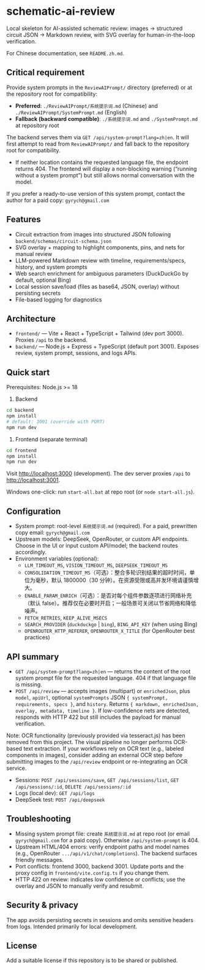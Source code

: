# schematic-ai-review

Local skeleton for AI-assisted schematic review: images → structured circuit JSON → Markdown review, with SVG overlay for human-in-the-loop verification.

For Chinese documentation, see `README.zh.md`.

## Critical requirement

Provide system prompts in the `ReviewAIPrompt/` directory (preferred) or at the repository root for compatibility:

- **Preferred**: `./ReviewAIPrompt/系统提示词.md` (Chinese) and `./ReviewAIPrompt/SystemPrompt.md` (English)
- **Fallback (backward compatible)**: `./系统提示词.md` and `./SystemPrompt.md` at repository root

The backend serves them via `GET /api/system-prompt?lang=zh|en`. It will first attempt to read from `ReviewAIPrompt/` and fall back to the repository root for compatibility.

- If neither location contains the requested language file, the endpoint returns 404. The frontend will display a non-blocking warning (“running without a system prompt”) but still allows normal conversation with the model.

If you prefer a ready-to-use version of this system prompt, contact the author for a paid copy: `gyrych@gmail.com`

## Features

- Circuit extraction from images into structured JSON following `backend/schemas/circuit-schema.json`
- SVG overlay + mapping to highlight components, pins, and nets for manual review
- LLM-powered Markdown review with timeline, requirements/specs, history, and system prompts
- Web search enrichment for ambiguous parameters (DuckDuckGo by default, optional Bing)
- Local session save/load (files as base64, JSON, overlay) without persisting secrets
- File-based logging for diagnostics

## Architecture

- `frontend/` — Vite + React + TypeScript + Tailwind (dev port 3000). Proxies `/api` to the backend.
- `backend/` — Node.js + Express + TypeScript (default port 3001). Exposes review, system prompt, sessions, and logs APIs.

## Quick start

Prerequisites: Node.js >= 18

1. Backend

```bash
cd backend
npm install
# default: 3001 (override with PORT)
npm run dev
```

1. Frontend (separate terminal)

```bash
cd frontend
npm install
npm run dev
```

Visit [http://localhost:3000](http://localhost:3000) (development). The dev server proxies `/api` to [http://localhost:3001](http://localhost:3001).

Windows one-click: run `start-all.bat` at repo root (or `node start-all.js`).

## Configuration

- System prompt: root-level `系统提示词.md` (required). For a paid, prewritten copy email: `gyrych@gmail.com`
- Upstream models: DeepSeek, OpenRouter, or custom API endpoints. Choose in the UI or input custom API/model; the backend routes accordingly.
- Environment variables (optional):
  - `LLM_TIMEOUT_MS`, `VISION_TIMEOUT_MS`, `DEEPSEEK_TIMEOUT_MS`
  - `CONSOLIDATION_TIMEOUT_MS`（可选）：整合多轮识别结果的超时时间，单位为毫秒，默认 1800000（30 分钟）。在资源受限或高并发环境请谨慎增大。
  - `ENABLE_PARAM_ENRICH`（可选）：是否对每个组件参数逐项进行网络补充（默认 false）。推荐仅在必要时开启；一般场景可关闭以节省网络和降低噪声。
  - `FETCH_RETRIES`, `KEEP_ALIVE_MSECS`
  - `SEARCH_PROVIDER` (`duckduckgo` | `bing`), `BING_API_KEY` (when using Bing)
  - `OPENROUTER_HTTP_REFERER`, `OPENROUTER_X_TITLE` (for OpenRouter best practices)

## API summary

- `GET /api/system-prompt?lang=zh|en` — returns the content of the root system prompt file for the requested language. 404 if that language file is missing.
- `POST /api/review` — accepts images (multipart) or `enrichedJson`, plus `model`, `apiUrl`, optional `systemPrompts` JSON `{ systemPrompt, requirements, specs }`, and `history`. Returns `{ markdown, enrichedJson, overlay, metadata, timeline }`. If low-confidence nets are detected, responds with HTTP 422 but still includes the payload for manual verification.

Note: OCR functionality (previously provided via tesseract.js) has been removed from this project. The visual pipeline no longer performs OCR-based text extraction. If your workflows rely on OCR text (e.g., labeled components in images), consider adding an external OCR step before submitting images to the `/api/review` endpoint or re-integrating an OCR service.
- Sessions: `POST /api/sessions/save`, `GET /api/sessions/list`, `GET /api/sessions/:id`, `DELETE /api/sessions/:id`
- Logs (local dev): `GET /api/logs`
- DeepSeek test: `POST /api/deepseek`

## Troubleshooting

- Missing system prompt file: create `系统提示词.md` at repo root (or email `gyrych@gmail.com` for a paid copy). Otherwise `/api/system-prompt` is 404.
- Upstream HTML/404 errors: verify endpoint paths and model names (e.g., OpenRouter `.../api/v1/chat/completions`). The backend surfaces friendly messages.
- Port conflicts: frontend 3000, backend 3001. Update ports and the proxy config in `frontend/vite.config.ts` if you change them.
- HTTP 422 on review: indicates low confidence or conflicts; use the overlay and JSON to manually verify and resubmit.

## Security & privacy

The app avoids persisting secrets in sessions and omits sensitive headers from logs. Intended primarily for local development.

## License

Add a suitable license if this repository is to be shared or published.
